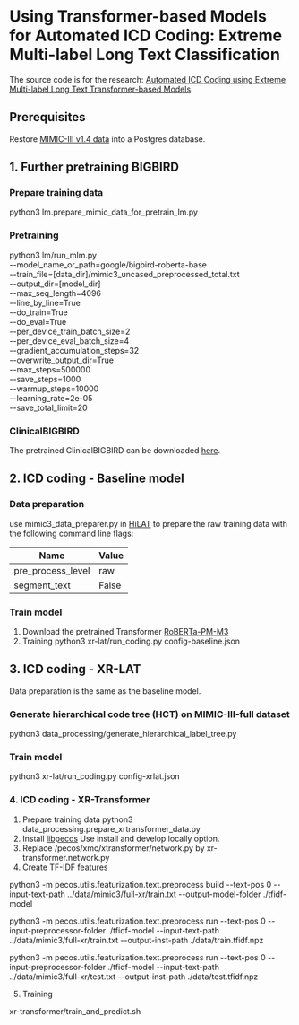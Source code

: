 # Using Transformer-based Models for Automated ICD Coding: Extreme Multi-label Long Text Classification

The source code is for the research: [Automated ICD Coding using Extreme Multi-label Long Text Transformer-based Models](https://arxiv.org/abs/2212.05857).

## Prerequisites
Restore [MIMIC-III v1.4 data](https://physionet.org/content/mimiciii/1.4/) into a Postgres database. 

## 1. Further pretraining BIGBIRD
### Prepare training data
python3 lm.prepare_mimic_data_for_pretrain_lm.py

### Pretraining
python3 lm/run_mlm.py \
    --model_name_or_path=google/bigbird-roberta-base \
    --train_file=[data_dir]/mimic3_uncased_preprocessed_total.txt \
    --output_dir=[model_dir] \
    --max_seq_length=4096 \
    --line_by_line=True \
    --do_train=True \
    --do_eval=True \
    --per_device_train_batch_size=2 \
    --per_device_eval_batch_size=4 \
    --gradient_accumulation_steps=32 \
    --overwrite_output_dir=True \
    --max_steps=500000 \
    --save_steps=1000 \
    --warmup_steps=10000 \
    --learning_rate=2e-05 \
    --save_total_limit=20
### ClinicalBIGBIRD
The pretrained ClinicalBIGBIRD can be downloaded [here](https://unsw-my.sharepoint.com/:f:/g/personal/z5250377_ad_unsw_edu_au/EioZr7d0at9Krjlm37mz-NkBUg6l__57LREL-XK-fFOAjw?e=yAkWrL).

## 2. ICD coding - Baseline model
### Data preparation
use mimic3_data_preparer.py in [HiLAT](https://github.com/leiboliu/HiLAT/tree/main/hilat/data) to prepare the raw training data with the following command line flags:

|         Name       |  Value |
| ------------------ | ------ |
| pre_process_level  | raw    |
| segment_text       | False  |

### Train model
1. Download the pretrained Transformer [RoBERTa-PM-M3](https://dl.fbaipublicfiles.com/biolm/RoBERTa-base-PM-M3-Voc-distill-align-hf.tar.gz)
2. Training
python3 xr-lat/run_coding.py config-baseline.json

## 3. ICD coding - XR-LAT
Data preparation is the same as the baseline model.

### Generate hierarchical code tree (HCT) on MIMIC-III-full dataset
python3 data_processing/generate_hierarchical_label_tree.py

### Train model
python3 xr-lat/run_coding.py config-xrlat.json

### 4. ICD coding - XR-Transformer
1. Prepare training data
python3 data_processing.prepare_xrtransformer_data.py
2. Install [libpecos](https://github.com/amzn/pecos)
Use install and develop locally option.
3. Replace /pecos/xmc/xtransformer/network.py by xr-transformer.network.py
4. Create TF-IDF features

python3 -m pecos.utils.featurization.text.preprocess build --text-pos 0 --input-text-path ../data/mimic3/full-xr/train.txt --output-model-folder ./tfidf-model

python3 -m pecos.utils.featurization.text.preprocess run --text-pos 0 --input-preprocessor-folder ./tfidf-model --input-text-path ../data/mimic3/full-xr/train.txt --output-inst-path ./data/train.tfidf.npz

python3 -m pecos.utils.featurization.text.preprocess run --text-pos 0 --input-preprocessor-folder ./tfidf-model --input-text-path ../data/mimic3/full-xr/test.txt --output-inst-path ./data/test.tfidf.npz

5. Training

xr-transformer/train_and_predict.sh

